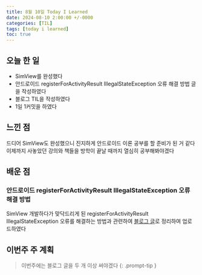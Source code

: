 ```yaml
---
title: 8월 10일 Today I Learned
date: 2024-08-10 2:00:00 +/-0000
categories: [TIL]
tags: [today i learned]
toc: true
---
```


## 오늘 한 일

* SimView를 완성했다
* 안드로이드 registerForActivityResult IllegalStateException 오류 해결 방법 글을 작성하였다
* 블로그 TIL을 작성하였다
* 1일 1커밋을 하였다

## 느낀 점

드디어 SimView도 완성했으니 진지하게 안드로이드 이론 공부를 할 준비가 된 거 같다 이제까지 사놓았던 강의와 책들을 방학이 끝날 때까지 열심히 공부해봐야겠다

## 배운 점

### 안드로이드 registerForActivityResult IllegalStateException 오류 해결 방법

SimView 개발하다가 맞닥드리게 된 registerForActivityResult IllegalStateException 오류를 해결하는 방법과 관련하여 [블로그 글](https://jangwoojun.github.io/posts/%EC%95%88%EB%93%9C%EB%A1%9C%EC%9D%B4%EB%93%9C-registerForActivityResult-IllegalStateException-%EC%98%A4%EB%A5%98-%ED%95%B4%EA%B2%B0-%EB%B0%A9%EB%B2%95/)로 정리하여 업로드하였다

## 이번주 주 계획

> 이번주에는 블로그 글을 두 개 이상 써야겠다
{: .prompt-tip }


